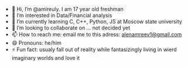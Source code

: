 - 👋 Hi, I’m @amireuly. I am 17 year old freshman
- 👀 I’m interested in Data/Financial analysis
- 🌱 I’m currently learning C, C++, Python, JS at Moscow state university
- 💞️ I’m looking to collaborate on ... not decided yet
- 📫 How to reach me: email me to this adress: alenamreev1@gmail.com
- 😄 Pronouns: he/him
- ⚡ Fun fact: usualy fall out of reality while fantasizingly living in wierd imaginary worlds and love it

<!---
amireuly/amireuly is a ✨ special ✨ repository because its `README.md` (this file) appears on your GitHub profile.
You can click the Preview link to take a look at your changes.
--->
